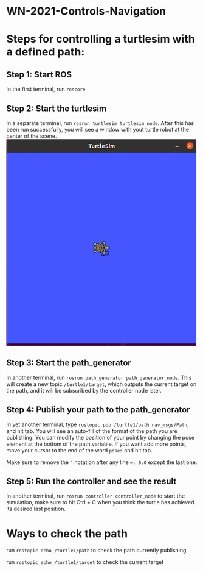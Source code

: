 # WN-2021-Controls-Navigation

# Steps for controlling a turtlesim with a defined path:

## Step 1: Start ROS
In the first terminal, run `roscore`

## Step 2: Start the turtlesim
In a separate terminal, run `rosrun turtlesim turtlesim_node`. After this has been run successfully, you will see a window with yout turtle robot at the center of the scene.
![Alt text](/Turtle.png?raw=true "Optional Title")

## Step 3: Start the path_generator
In another terminal, run `rosrun path_generator path_generator_node`. This will create a new topic `/turtle1/target`, which outputs the current target on the path, and it will be subscribed by the controller node later.

## Step 4: Publish your path to the path_generator
In yet another terminal, type `rostopic pub /turtle1/path nav_msgs/Path`, and hit tab. You will see an auto-fill of the format of the path you are publishing. You can modify the position of your point by changing the pose element at the bottom of the path variable. If you want add more points, move your cursor to the end of the word `poses` and hit tab. 

Make sure to remove the `"` notation after any line `w: 0.0` except the last one.

## Step 5: Run the controller and see the result
In another terminal, run `rosrun controller controller_node` to start the simulation, make sure to hit Ctrl + C when you think the turtle has achieved its desired last position. 

# Ways to check the path

run `rostopic echo /turtle1/path` to check the path currently publishing

run `rostopic echo /turtle1/target` to check the current target
